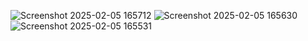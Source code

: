 ![Screenshot 2025-02-05 165712](https://github.com/user-attachments/assets/0f0ce8b3-ad56-4c10-b348-bad7dba35394)
![Screenshot 2025-02-05 165630](https://github.com/user-attachments/assets/f4263bbd-6c42-4373-a234-0bfd44975937)
![Screenshot 2025-02-05 165531](https://github.com/user-attachments/assets/6f85d14f-17b0-4b89-a025-44118b79adfc)
